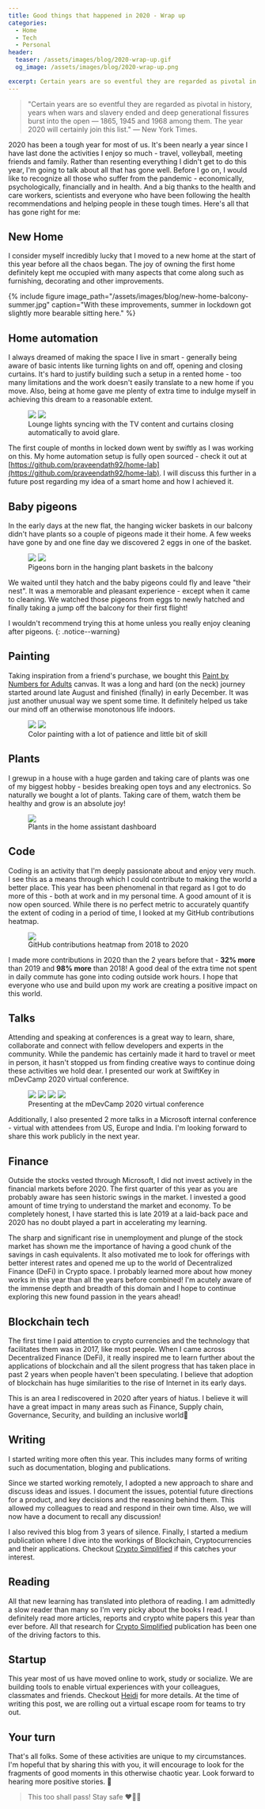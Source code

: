 ```yaml
---
title: Good things that happened in 2020 - Wrap up 
categories:
  - Home
  - Tech
  - Personal
header:
  teaser: /assets/images/blog/2020-wrap-up.gif
  og_image: /assets/images/blog/2020-wrap-up.png

excerpt: Certain years are so eventful they are regarded as pivotal in history. The year 2020 will certainly one of them. I'm sharing instances of good that happened to me this year.
---
```


> "Certain years are so eventful they are regarded as pivotal in history, years when wars and slavery ended and deep generational fissures burst into the open — 1865, 1945 and 1968 among them. The year 2020 will certainly join this list." — New York Times.

2020 has been a tough year for most of us. It's been nearly a year since I have last done the activities I enjoy so much - travel, volleyball, meeting friends and family. Rather than resenting everything I didn't get to do this year, I'm going to talk about all that has gone well. Before I go on, I would like to recognize all those who suffer from the pandemic - economically, psychologically, financially and in health. And a big thanks to the health and care workers, scientists and everyone who have been following the health recommendations and helping people in these tough times. Here's all that has gone right for me:


New Home
----
I consider myself incredibly lucky that I moved to a new home at the start of this year before all the chaos began. The joy of owning the first home definitely kept me occupied with many aspects that come along such as furnishing, decorating and other improvements. 

{% include figure image_path="/assets/images/blog/new-home-balcony-summer.jpg" caption="With these improvements, summer in lockdown got slightly more bearable sitting here." %}


Home automation
----
I always dreamed of making the space I live in smart - generally being aware of basic intents like turning lights on and off, opening and closing curtains. It's hard to justify building such a setup in a rented home - too many limitations and the work doesn't easily translate to a new home if you move. Also, being at home gave me plenty of extra time to indulge myself in achieving this dream to a reasonable extent.

<figure class="half">
    <a href="/assets/images/blog/lounge-lights-tv-sync.gif"><img src="/assets/images/blog/lounge-lights-tv-sync.gif"></a>
    <a href="/assets/images/blog/living-room-curtains.gif"><img src="/assets/images/blog/living-room-curtains.gif"></a>
    <figcaption>Lounge lights syncing with the TV content and curtains closing automatically to avoid glare.</figcaption>
</figure>

The first couple of months in locked down went by swiftly as I was working on this. My home automation setup is fully open sourced - check it out at [https://github.com/praveendath92/home-lab](https://github.com/praveendath92/home-lab). I will discuss this further in a future post regarding my idea of a smart home and how I achieved it.


Baby pigeons
----
In the early days at the new flat, the hanging wicker baskets in our balcony didn't have plants so a couple of pigeons made it their home. A few weeks have gone by and one fine day we discovered 2 eggs in one of the basket.

<figure class="half">
    <a href="/assets/images/blog/pigeons-eggs-in-balcony.jpg"><img src="/assets/images/blog/pigeons-eggs-in-balcony.jpg"></a>
    <a href="/assets/images/blog/pigeons-born-in-balcony.jpg"><img src="/assets/images/blog/pigeons-born-in-balcony.jpg"></a>
    <figcaption>Pigeons born in the hanging plant baskets in the balcony</figcaption>
</figure>

We waited until they hatch and the baby pigeons could fly and leave "their nest". It was a memorable and pleasant experience - except when it came to cleaning. We watched those pigeons from eggs to newly hatched and finally taking a jump off the balcony for their first flight!

I wouldn't recommend trying this at home unless you really enjoy cleaning after pigeons.
{: .notice--warning}


Painting
----
Taking inspiration from a friend's purchase, we bought this [Paint by Numbers for Adults](https://www.amazon.co.uk/gp/product/B08BP3JXJW/ref=ppx_yo_dt_b_search_asin_title) canvas. It was a long and hard (on the neck) journey started around late August and finished (finally) in early December. It was just another unusual way we spent some time. It definitely helped us take our mind off an otherwise monotonous life indoors.

<figure class="half">
    <a href="/assets/images/blog/before-color-paining-2020.jpg"><img src="/assets/images/blog/before-color-paining-2020.jpg"></a>
    <a href="/assets/images/blog/color-paining-2020.jpg"><img src="/assets/images/blog/color-paining-2020.jpg"></a>
    <figcaption>Color painting with a lot of patience and little bit of skill</figcaption>
</figure>


Plants
----
I grewup in a house with a huge garden and taking care of plants was one of my biggest hobby - besides breaking open toys and any electronics. So naturally we bought a lot of plants. Taking care of them, watch them be healthy and grow is an absolute joy!

<figure>
    <a href="/assets/images/blog/plants-dashboard-ha.png"><img src="/assets/images/blog/plants-dashboard-ha.png"></a>
    <figcaption>Plants in the home assistant dashboard</figcaption>
</figure>


Code
----
Coding is an activity that I'm deeply passionate about and enjoy very much. I see this as a means through which I could contribute to making the world a better place. This year has been phenomenal in that regard as I got to do more of this - both at work and in my personal time. A good amount of it is now open sourced. While there is no perfect metric to accurately quantify the extent of coding in a period of time, I looked at my GitHub contributions heatmap.

<figure>
    <a href="/assets/images/blog/github-heatmap-2018-to-2020.gif"><img src="/assets/images/blog/github-heatmap-2018-to-2020.gif"></a>
    <figcaption>GitHub contributions heatmap from 2018 to 2020</figcaption>
</figure>

I made more contributions in 2020 than the 2 years before that - **32% more** than 2019 and **98% more** than 2018! A good deal of the extra time not spent in daily commute has gone into coding outside work hours. I hope that everyone who use and build upon my work are creating a positive impact on this world.


Talks
----
Attending and speaking at conferences is a great way to learn, share, collaborate and connect with fellow developers and experts in the community. While the pandemic has certainly made it hard to travel or meet in person, it hasn't stopped us from finding creative ways to continue doing these activities we hold dear. I presented our work at SwiftKey in mDevCamp 2020 virtual conference.

<figure class="half">
    <a href="/assets/images/blog/mdevcamp-3d-world.gif"><img src="/assets/images/blog/mdevcamp-3d-world.gif"></a>
    <a href="/assets/images/blog/mdevcamp-1.png"><img src="/assets/images/blog/mdevcamp-1.png"></a>
    <a href="/assets/images/blog/mdevcamp-2.png"><img src="/assets/images/blog/mdevcamp-2.png"></a>
    <a href="/assets/images/blog/mdevcamp-3.png"><img src="/assets/images/blog/mdevcamp-3.png"></a>
    <figcaption>Presenting at the mDevCamp 2020 virtual conference</figcaption>
</figure>

Additionally, I also presented 2 more talks in a Microsoft internal conference - virtual with attendees from US, Europe and India. I'm looking forward to share this work publicly in the next year.


Finance
----
Outside the stocks vested through Microsoft, I did not invest actively in the financial markets before 2020. The first quarter of this year as you are probably aware has seen historic swings in the market. I invested a good amount of time trying to understand the market and economy. To be completely honest, I have started this is late 2019 at a laid-back pace and 2020 has no doubt played a part in accelerating my learning.

The sharp and significant rise in unemployment and plunge of the stock market has shown me the importance of having a good chunk of the savings in cash equivalents. It also motivated me to look for offerings with better interest rates and opened me up to the world of Decentralized Finance (DeFi) in Crypto space. I probably learned more about how money works in this year than all the years before combined! I'm acutely aware of the immense depth and breadth of this domain and I hope to continue exploring this new found passion in the years ahead!


Blockchain tech
----
The first time I paid attention to crypto currencies and the technology that facilitates them was in 2017, like most people. When I came across Decentralized Finance (DeFi), it really inspired me to learn further about the applications of blockchain and all the silent progress that has taken place in past 2 years when people haven't been speculating. I believe that adoption of blockchain has huge similarities to the rise of Internet in its early days.

This is an area I rediscovered in 2020 after years of hiatus. I believe it will have a great impact in many areas such as Finance, Supply chain, Governance, Security, and building an inclusive world🤞


Writing
----
I started writing more often this year. This includes many forms of writing such as documentation, bloging and publications. 

Since we started working remotely, I adopted a new approach to share and discuss ideas and issues. I document the issues, potential future directions for a product, and key decisions and the reasoning behind them. This allowed my colleagues to read and respond in their own time. Also, we will now have a document to recall any discussion!

I also revived this blog from 3 years of silence. Finally, I started a medium publication where I dive into the workings of Blockchain, Cryptocurrencies and their applications. Checkout [Crypto Simplified](https://medium.com/cryptosimplified) if this catches your interest.


Reading
----
All that new learning has translated into plethora of reading. I am admittedly a slow reader than many so I'm very picky about the books I read. I definitely read more articles, reports and crypto white papers this year than ever before. All that research for [Crypto Simplified](https://medium.com/cryptosimplified) publication has been one of the driving factors to this.


Startup
----
This year most of us have moved online to work, study or socialize. We are building tools to enable virtual experiences with your colleagues, classmates and friends. Checkout [Heidi](https://getheidi.com/) for more details. At the time of writing this post, we are rolling out a virtual escape room for teams to try out.

Your turn
----
That's all folks. Some of these activities are unique to my circumstances. I'm hopeful that by sharing this with you, it will encourage to look for the fragments of good moments in this otherwise chaotic year. Look forward to hearing more positive stories. 👀

> This too shall pass! Stay safe ❤️💪😷

